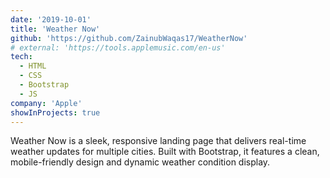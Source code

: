 ```yaml
---
date: '2019-10-01'
title: 'Weather Now'
github: 'https://github.com/ZainubWaqas17/WeatherNow'
# external: 'https://tools.applemusic.com/en-us'
tech:
  - HTML
  - CSS
  - Bootstrap
  - JS
company: 'Apple'
showInProjects: true
---
```


Weather Now is a sleek, responsive landing page that delivers real-time weather updates for multiple cities. Built with Bootstrap, it features a clean, mobile-friendly design and dynamic weather condition display.
